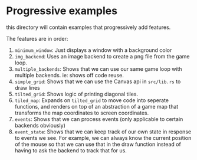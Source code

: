 # Progressive examples

this directory will contain examples that progressively add features.

The features are in order:

1. `minimum_window`: Just displays a window with a background color
2. `img_backend`: Uses an image backend to create a png file from the game loop.
3. `multiple_backends`: Shows that we can use our same game loop with multiple backends. ie: shows off code reuse.
4. `simple_grid`: Shows that we can use the Canvas api in `src/lib.rs` to draw lines
5. `tilted_grid`: Shows logic of printing diagonal tiles.
6. `tiled_map`: Expands on `tilted_grid` to move code into seperate functions, and renders on top of an abstraction of a game map that transforms the map coordinates to screen coordinates.
7. `events`: Shows that we can process events (only applicable to certain backends obviously)
8. `event_state`: Shows that we can keep track of our own state in response to events we see. For example, we can always know the current position of the mouse so that we can use that in the draw function instead of having to ask the backend to track that for us.

